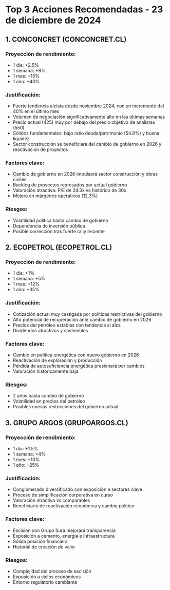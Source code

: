 # Top 3 Acciones Recomendadas - 23 de diciembre de 2024

## 1. CONCONCRET (CONCONCRET.CL)

### Proyección de rendimiento:

- 1 día: +2.5%
- 1 semana: +8%
- 1 mes: +15%
- 1 año: +40%

### Justificación:

- Fuerte tendencia alcista desde noviembre 2024, con un incremento del 40% en el último mes
- Volumen de negociación significativamente alto en las últimas semanas
- Precio actual (425) muy por debajo del precio objetivo de analistas (550)
- Sólidos fundamentales: bajo ratio deuda/patrimonio (54.8%) y buena liquidez
- Sector construcción se beneficiará del cambio de gobierno en 2026 y reactivación de proyectos

### Factores clave:

- Cambio de gobierno en 2026 impulsará sector construcción y obras civiles
- Backlog de proyectos represados por actual gobierno
- Valoración atractiva: P/E de 24.3x vs histórico de 30x
- Mejora en márgenes operativos (12.3%)

### Riesgos:

- Volatilidad política hasta cambio de gobierno
- Dependencia de inversión pública
- Posible corrección tras fuerte rally reciente

## 2. ECOPETROL (ECOPETROL.CL)

### Proyección de rendimiento:

- 1 día: +1%
- 1 semana: +5%
- 1 mes: +12%
- 1 año: +35%

### Justificación:

- Cotización actual muy castigada por políticas restrictivas del gobierno
- Alto potencial de recuperación ante cambio de gobierno en 2026
- Precios del petróleo estables con tendencia al alza
- Dividendos atractivos y sostenibles

### Factores clave:

- Cambio en política energética con nuevo gobierno en 2026
- Reactivación de exploración y producción
- Pérdida de autosuficiencia energética presionará por cambios
- Valoración históricamente baja

### Riesgos:

- 2 años hasta cambio de gobierno
- Volatilidad en precios del petróleo
- Posibles nuevas restricciones del gobierno actual

## 3. GRUPO ARGOS (GRUPOARGOS.CL)

### Proyección de rendimiento:

- 1 día: +1.5%
- 1 semana: +4%
- 1 mes: +10%
- 1 año: +25%

### Justificación:

- Conglomerado diversificado con exposición a sectores clave
- Proceso de simplificación corporativa en curso
- Valoración atractiva vs comparables
- Beneficiario de reactivación económica y cambio político

### Factores clave:

- Escisión con Grupo Sura mejorará transparencia
- Exposición a cemento, energía e infraestructura
- Sólida posición financiera
- Historial de creación de valor

### Riesgos:

- Complejidad del proceso de escisión
- Exposición a ciclos económicos
- Entorno regulatorio cambiante
